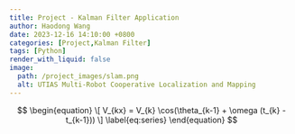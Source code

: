 ```yaml
---
title: Project - Kalman Filter Application 
author: Haodong Wang
date: 2023-12-16 14:10:00 +0800
categories: [Project,Kalman Filter]
tags: [Python]
render_with_liquid: false
image:
  path: /project_images/slam.png
  alt: UTIAS Multi-Robot Cooperative Localization and Mapping
---
```


$$
\begin{equation}
  \[ V_{kx} = V_{k} \cos(\theta_{k-1} + \omega (t_{k} - t_{k-1})) \]
  \label{eq:series}
\end{equation}
$$
